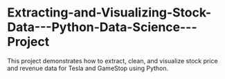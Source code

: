 # Extracting-and-Visualizing-Stock-Data---Python-Data-Science---Project
This project demonstrates how to extract, clean, and visualize stock price and revenue data for Tesla and GameStop using Python.
